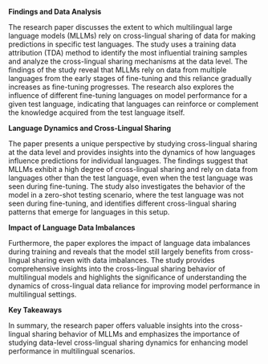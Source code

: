 **Findings and Data Analysis**

The research paper discusses the extent to which multilingual large language models (MLLMs) rely on cross-lingual sharing of data for making predictions in specific test languages. The study uses a training data attribution (TDA) method to identify the most influential training samples and analyze the cross-lingual sharing mechanisms at the data level. The findings of the study reveal that MLLMs rely on data from multiple languages from the early stages of fine-tuning and this reliance gradually increases as fine-tuning progresses. The research also explores the influence of different fine-tuning languages on model performance for a given test language, indicating that languages can reinforce or complement the knowledge acquired from the test language itself.

**Language Dynamics and Cross-Lingual Sharing**

The paper presents a unique perspective by studying cross-lingual sharing at the data level and provides insights into the dynamics of how languages influence predictions for individual languages. The findings suggest that MLLMs exhibit a high degree of cross-lingual sharing and rely on data from languages other than the test language, even when the test language was seen during fine-tuning. The study also investigates the behavior of the model in a zero-shot testing scenario, where the test language was not seen during fine-tuning, and identifies different cross-lingual sharing patterns that emerge for languages in this setup.

**Impact of Language Data Imbalances**

Furthermore, the paper explores the impact of language data imbalances during training and reveals that the model still largely benefits from cross-lingual sharing even with data imbalances. The study provides comprehensive insights into the cross-lingual sharing behavior of multilingual models and highlights the significance of understanding the dynamics of cross-lingual data reliance for improving model performance in multilingual settings.

**Key Takeaways**

In summary, the research paper offers valuable insights into the cross-lingual sharing behavior of MLLMs and emphasizes the importance of studying data-level cross-lingual sharing dynamics for enhancing model performance in multilingual scenarios.
